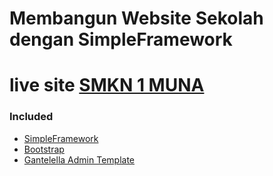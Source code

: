 # Membangun Website Sekolah dengan SimpleFramework
# live site <a href="https://smkn1muna.sch.id/index.php?page=home">SMKN 1 MUNA</a>
<h3>Included</h3>
<ul>
	<li><a href="https://github.com/bangadam/SimpleFraework">SimpleFramework</a></li>
	<li><a href="http://getbootstrap.com/">Bootstrap</a></li>
	<li><a href="https://github.com/puikinsh/gentelella">Gantelella Admin Template</a></li>
</ul>
